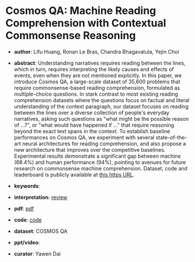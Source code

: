 # Cosmos QA: Machine Reading Comprehension with Contextual Commonsense Reasoning

- **author**: Lifu Huang, Ronan Le Bras, Chandra Bhagavatula, Yejin Choi

- **abstract**: Understanding narratives requires reading between the lines, which in turn, requires interpreting the likely causes and effects of events, even when they are not mentioned explicitly. In this paper, we introduce Cosmos QA, a large-scale dataset of 35,600 problems that require commonsense-based reading comprehension, formulated as multiple-choice questions. In stark contrast to most existing reading comprehension datasets where the questions focus on factual and literal understanding of the context paragraph, our dataset focuses on reading between the lines over a diverse collection of people's everyday narratives, asking such questions as "what might be the possible reason of ...?", or "what would have happened if ..." that require reasoning beyond the exact text spans in the context. To establish baseline performances on Cosmos QA, we experiment with several state-of-the-art neural architectures for reading comprehension, and also propose a new architecture that improves over the competitive baselines. Experimental results demonstrate a significant gap between machine (68.4%) and human performance (94%), pointing to avenues for future research on commonsense machine comprehension. Dataset, code and leaderboard is publicly available at [this https URL](https://wilburone.github.io/cosmos). 

- **keywords**:

- **interpretation**: [review](https://blog.csdn.net/jinselizhi/article/details/103993932)

- **pdf**: [pdf](https://arxiv.org/pdf/1909.00277)

- **code**: [code](https://wilburone.github.io/cosmos)

- **dataset**: COSMOS QA

- **ppt/video**:

- **curator**: Yawen Dai
